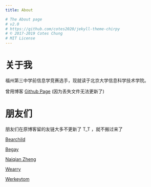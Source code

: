 ```yaml
---
title: About

# The About page
# v2.0
# https://github.com/cotes2020/jekyll-theme-chirpy
# © 2017-2019 Cotes Chung
# MIT License
---
```


# 关于我

福州第三中学前信息学竞赛选手，现就读于北京大学信息科学技术学院。

曾用博客 [Github Page](https://l0nl1f3.github.io/) (因为丢失文件无法更新了)

# 朋友们

朋友们在原博客留的友链大多不更新了 T_T ，就不搬过来了

[Bearchild](https://www.cnblogs.com/bearchild/)

[Begay](https://qq763647200.github.io/)

[Naiqian Zheng](https://blog.zhengnq.top)

[Wearry](https://wearrys.github.io/)

[Werkeytom](https://blog.csdn.net/werkeytom_ftd/)

